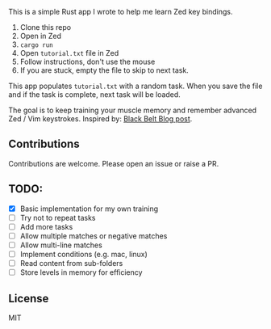 This is a simple Rust app I wrote to help me learn Zed key bindings.

1. Clone this repo
2. Open in Zed
3. `cargo run`
4. Open `tutorial.txt` file in Zed
5. Follow instructions, don't use the mouse
6. If you are stuck, empty the file to skip to next task.

This app populates `tutorial.txt` with a random task. When you save
the file and if the task is complete, next task will be loaded.

The goal is to keep training your muscle memory and remember advanced
Zed / Vim keystrokes. Inspired by:
[Black Belt Blog post](https://zed.dev/blog/text-manipulation).

## Contributions

Contributions are welcome. Please open an issue or raise a PR.

## TODO:

- [x] Basic implementation for my own training
- [ ] Try not to repeat tasks
- [ ] Add more tasks
- [ ] Allow multiple matches or negative matches
- [ ] Allow multi-line matches
- [ ] Implement conditions (e.g. mac, linux)
- [ ] Read content from sub-folders
- [ ] Store levels in memory for efficiency

## License

MIT
